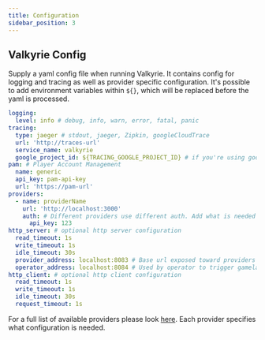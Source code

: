 ```yaml
---
title: Configuration
sidebar_position: 3
---
```


## Valkyrie Config
Supply a yaml config file when running Valkyrie. It contains config for logging and tracing as well as provider specific configuration. It's possible to add environment variables within `${}`, which will be replaced before the yaml is processed.
```yaml
logging:
  level: info # debug, info, warn, error, fatal, panic
tracing:
  type: jaeger # stdout, jaeger, Zipkin, googleCloudTrace
  url: 'http://traces-url'
  service_name: valkyrie
  google_project_id: ${TRACING_GOOGLE_PROJECT_ID} # if you're using googleCloudTrace
pam: # Player Account Management
  name: generic
  api_key: pam-api-key
  url: 'https://pam-url'
providers:
  - name: providerName
    url: 'http://localhost:3000'
    auth: # Different providers use different auth. Add what is needed for the specific Providers
      api_key: 123
http_server: # optional http server configuration
  read_timeout: 1s
  write_timeout: 1s
  idle_timeout: 30s
  provider_address: localhost:8083 # Base url exposed toward providers
  operator_address: localhost:8084 # Used by operator to trigger gamelaunch
http_client: # optional http client configuration
  read_timeout: 1s
  write_timeout: 1s
  idle_timeout: 30s
  request_timeout: 1s
```

For a full list of available providers please look [here](/providers). Each provider specifies what configuration is needed.
